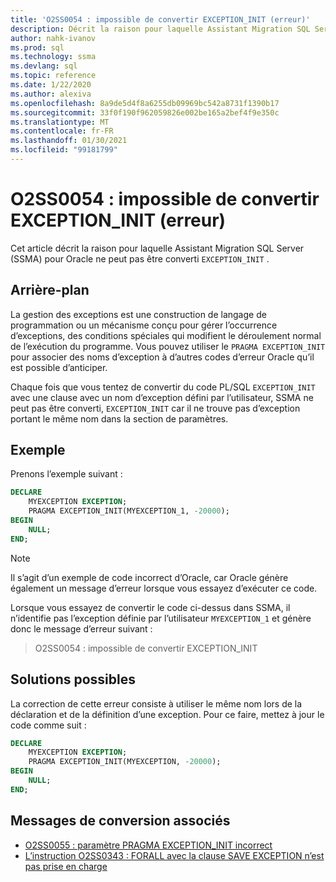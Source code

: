 ```yaml
---
title: 'O2SS0054 : impossible de convertir EXCEPTION_INIT (erreur)'
description: Décrit la raison pour laquelle Assistant Migration SQL Server (SSMA) pour Oracle ne peut pas convertir EXCEPTION_INIT message d’erreur O2SS0054.
author: nahk-ivanov
ms.prod: sql
ms.technology: ssma
ms.devlang: sql
ms.topic: reference
ms.date: 1/22/2020
ms.author: alexiva
ms.openlocfilehash: 8a9de5d4f8a6255db09969bc542a8731f1390b17
ms.sourcegitcommit: 33f0f190f962059826e002be165a2bef4f9e350c
ms.translationtype: MT
ms.contentlocale: fr-FR
ms.lasthandoff: 01/30/2021
ms.locfileid: "99181799"
---
```

# <a name="o2ss0054-unable-to-convert-exception_init-error"></a>O2SS0054 : impossible de convertir EXCEPTION_INIT (erreur)

Cet article décrit la raison pour laquelle Assistant Migration SQL Server (SSMA) pour Oracle ne peut pas être converti `EXCEPTION_INIT` .

## <a name="background"></a>Arrière-plan

La gestion des exceptions est une construction de langage de programmation ou un mécanisme conçu pour gérer l’occurrence d’exceptions, des conditions spéciales qui modifient le déroulement normal de l’exécution du programme. Vous pouvez utiliser le `PRAGMA EXCEPTION_INIT` pour associer des noms d’exception à d’autres codes d’erreur Oracle qu’il est possible d’anticiper.

Chaque fois que vous tentez de convertir du code PL/SQL `EXCEPTION_INIT` avec une clause avec un nom d’exception défini par l’utilisateur, SSMA ne peut pas être converti, `EXCEPTION_INIT` car il ne trouve pas d’exception portant le même nom dans la section de paramètres.

## <a name="example"></a>Exemple

Prenons l’exemple suivant :

```sql
DECLARE
    MYEXCEPTION EXCEPTION;
    PRAGMA EXCEPTION_INIT(MYEXCEPTION_1, -20000);
BEGIN
    NULL;
END;
```

> [!NOTE]
> Il s’agit d’un exemple de code incorrect d’Oracle, car Oracle génère également un message d’erreur lorsque vous essayez d’exécuter ce code.

Lorsque vous essayez de convertir le code ci-dessus dans SSMA, il n’identifie pas l’exception définie par l’utilisateur `MYEXCEPTION_1` et génère donc le message d’erreur suivant :

> O2SS0054 : impossible de convertir EXCEPTION_INIT

## <a name="possible-remedies"></a>Solutions possibles

La correction de cette erreur consiste à utiliser le même nom lors de la déclaration et de la définition d’une exception. Pour ce faire, mettez à jour le code comme suit :

```sql
DECLARE
    MYEXCEPTION EXCEPTION;
    PRAGMA EXCEPTION_INIT(MYEXCEPTION, -20000);
BEGIN
    NULL;
END;
```

## <a name="related-conversion-messages"></a>Messages de conversion associés

* [O2SS0055 : paramètre PRAGMA EXCEPTION_INIT incorrect](o2ss0055.md)
* [L’instruction O2SS0343 : FORALL avec la clause SAVE EXCEPTION n’est pas prise en charge](o2ss0343.md)
